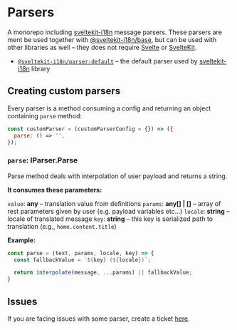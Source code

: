 # Parsers
A monorepo including [sveltekit-i18n](https://github.com/sveltekit-i18n/lib) message parsers. These parsers are ment be used together with [@sveltekit-i18n/base](https://github.com/sveltekit-i18n/base), but can be used with other libraries as well – they does not require [Svelte](https://github.com/sveltejs/svelte) or [SvelteKit](https://github.com/sveltejs/kit).

- [`@sveltekit-i18n/parser-default`](https://github.com/sveltekit-i18n/parsers/edit/master/parser-default) – the default parser used by [sveltekit-i18n](https://github.com/sveltekit-i18n/lib) library


## Creating custom parsers

Every parser is a method consuming a config and returning an object containing `parse` method:

```js
const customParser = (customParserConfig = {}) => ({
  parse: () => '',
});
```

### `parse`: __IParser.Parse__
Parse method deals with interpolation of user payload and returns a string.

__It consumes these parameters:__

`value`: __any__ – translation value from definitions
`params`: __any[] | []__ – array of rest parameters given by user (e.g. payload variables etc...)
`locale`: __string__ – locale of translated message
`key`: __string__ – this key is serialized path to translation (e.g., `home.content.title`)

__Example:__

```js
const parse = (text, params, locale, key) => {
  const fallbackValue = `${key} (${locale})`;

  return interpolate(message, ...params) || fallbackValue;
}
```

## Issues
If you are facing issues with some parser, create a ticket [here](https://github.com/sveltekit-i18n/lib/issues).
